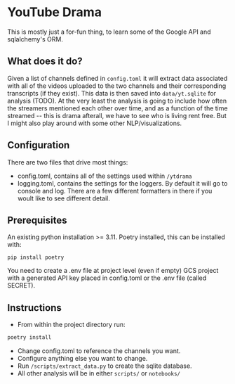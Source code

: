 # YouTube Drama
This is mostly just a for-fun thing, to learn some of the Google API and sqlalchemy's ORM. 

## What does it do?
Given a list of channels defined in `config.toml` it will extract data associated with all of the videos uploaded to the two channels and their corresponding transcripts (if they exist). This data is then saved into `data/yt.sqlite` for analysis (TODO). At the very least the analysis is going to include how often the streamers mentioned each other over time, and as a function of the time streamed -- this is drama afterall, we have to see who is living rent free. But I might also play around with some other NLP/visualizations. 

## Configuration
There are two files that drive most things: 
* config.toml, contains all of the settings used within `/ytdrama`
* logging.toml, contains the settings for the loggers. By default it will go to console and log. There are a few different formatters in there if you woult like to see different detail. 

## Prerequisites
An existing python installation >= 3.11. 
Poetry installed, this can be installed with: 
```
pip install poetry
```
You need to create a .env file at project level (even if empty)
GCS project with a generated API key placed in config.toml or the .env file (called SECRET). 

## Instructions
* From within the project directory run:
```bash 
poetry install
```
* Change config.toml to reference the channels you want. 
* Configure anything else you want to change. 
* Run `/scripts/extract_data.py` to create the sqlite database. 
* All other analysis will be in either `scripts/` or `notebooks/`

